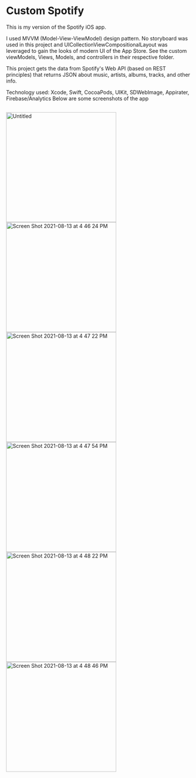 # Custom Spotify
This is my version of the Spotify iOS app. 

I used MVVM (Model-View-ViewModel) design pattern. No storyboard was used in this project and UICollectionViewCompositionalLayout 
was leveraged to gain the looks of modern UI of the App Store. See the custom viewModels, Views, Models, and controllers in their respective folder. 

This project gets the data from Spotify's Web API (based on REST principles) that returns JSON about music, artists, albums, tracks, and other info. 

Technology used: Xcode, Swift, CocoaPods, UIKit, SDWebImage, Appirater, Firebase/Analytics
Below are some screenshots of the app
## 
<img width="300" alt="Untitled" src="https://user-images.githubusercontent.com/62267334/129416335-a3586341-9c38-4a4c-877b-a59e1ee0144c.png">
<img width="300" alt="Screen Shot 2021-08-13 at 4 46 24 PM" src="https://user-images.githubusercontent.com/62267334/129416751-ed61b273-b115-4eba-a7b4-dd61b81eb7dc.png">
<img width="300" alt="Screen Shot 2021-08-13 at 4 47 22 PM" src="https://user-images.githubusercontent.com/62267334/129416830-61d23d33-a838-4421-bb91-f0fb8a564c44.png">
<img width="300" alt="Screen Shot 2021-08-13 at 4 47 54 PM" src="https://user-images.githubusercontent.com/62267334/129416890-cc5e5f3b-14ab-48d0-bb82-e2adf83d4cf0.png">
<img width="300" alt="Screen Shot 2021-08-13 at 4 48 22 PM" src="https://user-images.githubusercontent.com/62267334/129416925-b1a1f2c6-7ce4-4961-aa6d-3407187279c9.png">
<img width="300" alt="Screen Shot 2021-08-13 at 4 48 46 PM" src="https://user-images.githubusercontent.com/62267334/129416954-067baba9-b90f-4328-93bd-03c057734b71.png">

